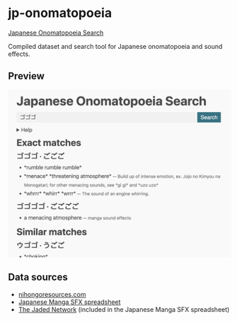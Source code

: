 # jp-onomatopoeia

[Japanese Onomatopoeia Search](https://nsk.sh/tools/jp-onomatopoeia/)

Compiled dataset and search tool for Japanese onomatopoeia and sound effects.

## Preview

![](media/preview.png)

## Data sources

- [nihongoresources.com](https://github.com/Pomax/nihongoresources.com)
- [Japanese Manga SFX spreadsheet](https://docs.google.com/spreadsheets/d/1iXFIVmSzukN1PYD1JakdqMmrNNlc7TtkutDKevuKM0c/edit)
- [The Jaded Network](http://thejadednetwork.com/sfx/) (included in the Japanese Manga SFX spreadsheet)
